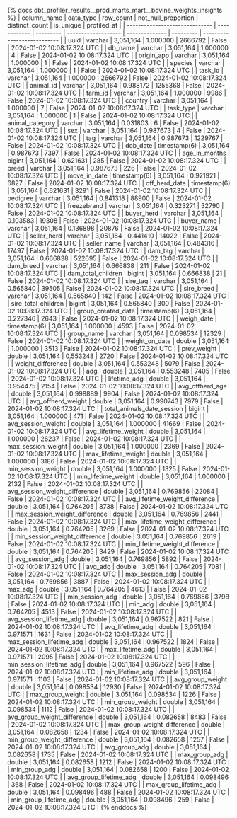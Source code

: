 {% docs dbt_profiler_results__prod_marts_mart__bovine_weights_insights  %}
| column_name                    | data_type    | row_count | not_null_proportion | distinct_count | is_unique | profiled_at                 |
| ------------------------------ | ------------ | --------- | ------------------- | -------------- | --------- | --------------------------- |
| uuid                           | varchar      | 3,051,164 |            1.000000 |        2666792 |     False | 2024-01-02 10:08:17.324 UTC |
| db_name                        | varchar      | 3,051,164 |            1.000000 |              4 |     False | 2024-01-02 10:08:17.324 UTC |
| origin_app                     | varchar      | 3,051,164 |            1.000000 |              1 |     False | 2024-01-02 10:08:17.324 UTC |
| species                        | varchar      | 3,051,164 |            1.000000 |              1 |     False | 2024-01-02 10:08:17.324 UTC |
| task_id                        | varchar      | 3,051,164 |            1.000000 |        2666792 |     False | 2024-01-02 10:08:17.324 UTC |
| animal_id                      | varchar      | 3,051,164 |            0.988172 |        1255368 |     False | 2024-01-02 10:08:17.324 UTC |
| farm_id                        | varchar      | 3,051,164 |            1.000000 |           9986 |     False | 2024-01-02 10:08:17.324 UTC |
| country                        | varchar      | 3,051,164 |            1.000000 |              7 |     False | 2024-01-02 10:08:17.324 UTC |
| task_type                      | varchar      | 3,051,164 |            1.000000 |              1 |     False | 2024-01-02 10:08:17.324 UTC |
| animal_category                | varchar      | 3,051,164 |            0.031803 |              6 |     False | 2024-01-02 10:08:17.324 UTC |
| sex                            | varchar      | 3,051,164 |            0.987673 |              4 |     False | 2024-01-02 10:08:17.324 UTC |
| tag                            | varchar      | 3,051,164 |            0.987673 |        1229767 |     False | 2024-01-02 10:08:17.324 UTC |
| dob_date                       | timestamp(6) | 3,051,164 |            0.987673 |           7397 |     False | 2024-01-02 10:08:17.324 UTC |
| age_in_months                  | bigint       | 3,051,164 |            0.621631 |            285 |     False | 2024-01-02 10:08:17.324 UTC |
| breed                          | varchar      | 3,051,164 |            0.987673 |            226 |     False | 2024-01-02 10:08:17.324 UTC |
| move_in_date                   | timestamp(6) | 3,051,164 |            0.921921 |           6827 |     False | 2024-01-02 10:08:17.324 UTC |
| off_herd_date                  | timestamp(6) | 3,051,164 |            0.621631 |           3291 |     False | 2024-01-02 10:08:17.324 UTC |
| pedigree                       | varchar      | 3,051,164 |            0.841318 |          88900 |     False | 2024-01-02 10:08:17.324 UTC |
| freezebrand                    | varchar      | 3,051,164 |            0.323271 |          32790 |     False | 2024-01-02 10:08:17.324 UTC |
| buyer_herd                     | varchar      | 3,051,164 |            0.103583 |          19308 |     False | 2024-01-02 10:08:17.324 UTC |
| buyer_name                     | varchar      | 3,051,164 |            0.136898 |          20876 |     False | 2024-01-02 10:08:17.324 UTC |
| seller_herd                    | varchar      | 3,051,164 |            0.441410 |          14022 |     False | 2024-01-02 10:08:17.324 UTC |
| seller_name                    | varchar      | 3,051,164 |            0.484316 |          17497 |     False | 2024-01-02 10:08:17.324 UTC |
| dam_tag                        | varchar      | 3,051,164 |            0.666838 |         522695 |     False | 2024-01-02 10:08:17.324 UTC |
| dam_breed                      | varchar      | 3,051,164 |            0.666838 |            211 |     False | 2024-01-02 10:08:17.324 UTC |
| dam_total_children             | bigint       | 3,051,164 |            0.666838 |             21 |     False | 2024-01-02 10:08:17.324 UTC |
| sire_tag                       | varchar      | 3,051,164 |            0.565840 |          39505 |     False | 2024-01-02 10:08:17.324 UTC |
| sire_breed                     | varchar      | 3,051,164 |            0.565840 |            142 |     False | 2024-01-02 10:08:17.324 UTC |
| sire_total_children            | bigint       | 3,051,164 |            0.565840 |            300 |     False | 2024-01-02 10:08:17.324 UTC |
| group_created_date             | timestamp(6) | 3,051,164 |            0.227346 |           2643 |     False | 2024-01-02 10:08:17.324 UTC |
| weigh_date                     | timestamp(6) | 3,051,164 |            1.000000 |           4593 |     False | 2024-01-02 10:08:17.324 UTC |
| group_name                     | varchar      | 3,051,164 |            0.098534 |          12329 |     False | 2024-01-02 10:08:17.324 UTC |
| weight_on_date                 | double       | 3,051,164 |            1.000000 |           3513 |     False | 2024-01-02 10:08:17.324 UTC |
| prev_weight                    | double       | 3,051,164 |            0.553248 |           2720 |     False | 2024-01-02 10:08:17.324 UTC |
| weight_difference              | double       | 3,051,164 |            0.553248 |           5079 |     False | 2024-01-02 10:08:17.324 UTC |
| adg                            | double       | 3,051,164 |            0.553248 |           7405 |     False | 2024-01-02 10:08:17.324 UTC |
| lifetime_adg                   | double       | 3,051,164 |            0.954475 |           2154 |     False | 2024-01-02 10:08:17.324 UTC |
| avg_offherd_age                | double       | 3,051,164 |            0.998889 |           9904 |     False | 2024-01-02 10:08:17.324 UTC |
| avg_offherd_weight             | double       | 3,051,164 |            0.990743 |           7979 |     False | 2024-01-02 10:08:17.324 UTC |
| total_animals_date_session     | bigint       | 3,051,164 |            1.000000 |            471 |     False | 2024-01-02 10:08:17.324 UTC |
| avg_session_weight             | double       | 3,051,164 |            1.000000 |          41669 |     False | 2024-01-02 10:08:17.324 UTC |
| avg_lifetime_weight            | double       | 3,051,164 |            1.000000 |          26237 |     False | 2024-01-02 10:08:17.324 UTC |
| max_session_weight             | double       | 3,051,164 |            1.000000 |           2369 |     False | 2024-01-02 10:08:17.324 UTC |
| max_lifetime_weight            | double       | 3,051,164 |            1.000000 |           3186 |     False | 2024-01-02 10:08:17.324 UTC |
| min_session_weight             | double       | 3,051,164 |            1.000000 |           1325 |     False | 2024-01-02 10:08:17.324 UTC |
| min_lifetime_weight            | double       | 3,051,164 |            1.000000 |           2132 |     False | 2024-01-02 10:08:17.324 UTC |
| avg_session_weight_difference  | double       | 3,051,164 |            0.769856 |          22084 |     False | 2024-01-02 10:08:17.324 UTC |
| avg_lifetime_weight_difference | double       | 3,051,164 |            0.764205 |           8738 |     False | 2024-01-02 10:08:17.324 UTC |
| max_session_weight_difference  | double       | 3,051,164 |            0.769856 |           2441 |     False | 2024-01-02 10:08:17.324 UTC |
| max_lifetime_weight_difference | double       | 3,051,164 |            0.764205 |           3269 |     False | 2024-01-02 10:08:17.324 UTC |
| min_session_weight_difference  | double       | 3,051,164 |            0.769856 |           2619 |     False | 2024-01-02 10:08:17.324 UTC |
| min_lifetime_weight_difference | double       | 3,051,164 |            0.764205 |           3429 |     False | 2024-01-02 10:08:17.324 UTC |
| avg_session_adg                | double       | 3,051,164 |            0.769856 |           5892 |     False | 2024-01-02 10:08:17.324 UTC |
| avg_adg                        | double       | 3,051,164 |            0.764205 |           7081 |     False | 2024-01-02 10:08:17.324 UTC |
| max_session_adg                | double       | 3,051,164 |            0.769856 |           3887 |     False | 2024-01-02 10:08:17.324 UTC |
| max_adg                        | double       | 3,051,164 |            0.764205 |           4613 |     False | 2024-01-02 10:08:17.324 UTC |
| min_session_adg                | double       | 3,051,164 |            0.769856 |           3798 |     False | 2024-01-02 10:08:17.324 UTC |
| min_adg                        | double       | 3,051,164 |            0.764205 |           4513 |     False | 2024-01-02 10:08:17.324 UTC |
| avg_session_lifetime_adg       | double       | 3,051,164 |            0.967522 |            821 |     False | 2024-01-02 10:08:17.324 UTC |
| avg_lifetime_adg               | double       | 3,051,164 |            0.971571 |           1631 |     False | 2024-01-02 10:08:17.324 UTC |
| max_session_lifetime_adg       | double       | 3,051,164 |            0.967522 |           1824 |     False | 2024-01-02 10:08:17.324 UTC |
| max_lifetime_adg               | double       | 3,051,164 |            0.971571 |           2095 |     False | 2024-01-02 10:08:17.324 UTC |
| min_session_lifetime_adg       | double       | 3,051,164 |            0.967522 |            596 |     False | 2024-01-02 10:08:17.324 UTC |
| min_lifetime_adg               | double       | 3,051,164 |            0.971571 |           1103 |     False | 2024-01-02 10:08:17.324 UTC |
| avg_group_weight               | double       | 3,051,164 |            0.098534 |          12930 |     False | 2024-01-02 10:08:17.324 UTC |
| max_group_weight               | double       | 3,051,164 |            0.098534 |           1226 |     False | 2024-01-02 10:08:17.324 UTC |
| min_group_weight               | double       | 3,051,164 |            0.098534 |           1112 |     False | 2024-01-02 10:08:17.324 UTC |
| avg_group_weight_difference    | double       | 3,051,164 |            0.082658 |           8483 |     False | 2024-01-02 10:08:17.324 UTC |
| max_group_weight_difference    | double       | 3,051,164 |            0.082658 |           1234 |     False | 2024-01-02 10:08:17.324 UTC |
| min_group_weight_difference    | double       | 3,051,164 |            0.082658 |           1257 |     False | 2024-01-02 10:08:17.324 UTC |
| avg_group_adg                  | double       | 3,051,164 |            0.082658 |           1735 |     False | 2024-01-02 10:08:17.324 UTC |
| max_group_adg                  | double       | 3,051,164 |            0.082658 |           1212 |     False | 2024-01-02 10:08:17.324 UTC |
| min_group_adg                  | double       | 3,051,164 |            0.082658 |           1200 |     False | 2024-01-02 10:08:17.324 UTC |
| avg_group_lifetime_adg         | double       | 3,051,164 |            0.098496 |            368 |     False | 2024-01-02 10:08:17.324 UTC |
| max_group_lifetime_adg         | double       | 3,051,164 |            0.098496 |            488 |     False | 2024-01-02 10:08:17.324 UTC |
| min_group_lifetime_adg         | double       | 3,051,164 |            0.098496 |            259 |     False | 2024-01-02 10:08:17.324 UTC |
{% enddocs %}
